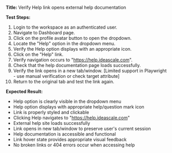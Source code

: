 **Title:** Verify Help link opens external help documentation

**Test Steps:**
1. Login to the workspace as an authenticated user.
2. Navigate to Dashboard page.
3. Click on the profile avatar button to open the dropdown.
4. Locate the "Help" option in the dropdown menu.
5. Verify the Help option displays with an appropriate icon.
6. Click on the "Help" link.
7. Verify navigation occurs to "https://help.ideascale.com".
8. Check that the help documentation page loads successfully.
9. Verify the link opens in a new tab/window. [Limited support in Playwright - use manual verification or check target attribute]
10. Return to the original tab and test the link again.

**Expected Result:**
* Help option is clearly visible in the dropdown menu
* Help option displays with appropriate help/question mark icon
* Link is properly styled and clickable
* Clicking Help navigates to "https://help.ideascale.com"
* External help site loads successfully
* Link opens in new tab/window to preserve user's current session
* Help documentation is accessible and functional
* Link hover state provides appropriate visual feedback
* No broken links or 404 errors occur when accessing help